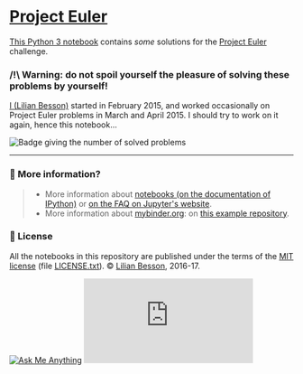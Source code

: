# [Project Euler](https://ProjectEuler.net)

[This Python 3 notebook](Project%20Euler%20%28Python%203%29.ipynb) contains _some_ solutions for the [Project Euler](https://ProjectEuler.net) challenge.

### /!\ **Warning:** do not spoil yourself the pleasure of solving these problems by yourself!

[I (Lilian Besson)](http://perso.crans.org/besson/) started in February 2015, and worked occasionally on Project Euler problems in March and April 2015.
I should try to work on it again, hence this notebook...

![Badge giving the number of solved problems](https://ProjectEuler.net/profile/Naereen.png "Badge giving the number of solved problems")

---

### :information_desk_person: More information?

> - More information about [notebooks (on the documentation of IPython)](https://nbviewer.jupiter.org/github/ipython/ipython/blob/3.x/examples/Notebook/Index.ipynb) or [on the FAQ on Jupyter's website](https://nbviewer.jupyter.org/faq).
> - More information about [mybinder.org](http://mybinder.org/): on [this example repository](https://github.com/binder-project/example-requirements).

### :scroll: License

All the notebooks in this repository are published under the terms of the [MIT license](http://lbesson.mit-license.org/) (file [LICENSE.txt](LICENSE.txt)).
© [Lilian Besson](https://github.com/Naereen), 2016-17.

[![Ask Me Anything](https://img.shields.io/badge/ask%20me-anything-1abc9c.svg)](https://github.com/Naereen/ama)
[![Analytics](https://ga-beacon.appspot.com/UA-38514290-17/github.com/Naereen/notebooks/README.md?pixel)](https://github.com/Naereen/notebooks/)
